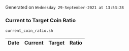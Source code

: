 Generated on `Wednesday 29-September-2021 at 13:53:28`

### Current to Target Coin Ratio
`current_coin_ratio.sh`

Date|Current|Target|Ratio
---|---|---|---
